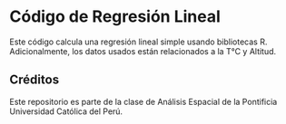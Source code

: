 # Código de Regresión Lineal
Este código calcula una regresión lineal simple usando bibliotecas R. Adicionalmente, los datos usados están relacionados a la T°C y Altitud.

## Créditos
Este repositorio es parte de la clase de Análisis Espacial de la Pontificia Universidad Católica del Perú.